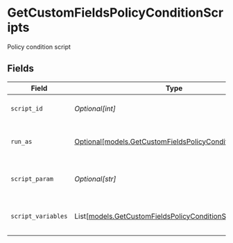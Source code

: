 # GetCustomFieldsPolicyConditionScripts

Policy condition script


## Fields

| Field                                                                                                                    | Type                                                                                                                     | Required                                                                                                                 | Description                                                                                                              |
| ------------------------------------------------------------------------------------------------------------------------ | ------------------------------------------------------------------------------------------------------------------------ | ------------------------------------------------------------------------------------------------------------------------ | ------------------------------------------------------------------------------------------------------------------------ |
| `script_id`                                                                                                              | *Optional[int]*                                                                                                          | :heavy_minus_sign:                                                                                                       | Policy condition script id                                                                                               |
| `run_as`                                                                                                                 | [Optional[models.GetCustomFieldsPolicyConditionRunAs]](../models/getcustomfieldspolicyconditionrunas.md)                 | :heavy_minus_sign:                                                                                                       | Policy condition script runAs                                                                                            |
| `script_param`                                                                                                           | *Optional[str]*                                                                                                          | :heavy_minus_sign:                                                                                                       | Policy condition script parameter                                                                                        |
| `script_variables`                                                                                                       | List[[models.GetCustomFieldsPolicyConditionScriptVariables](../models/getcustomfieldspolicyconditionscriptvariables.md)] | :heavy_minus_sign:                                                                                                       | Policy condition script variables                                                                                        |